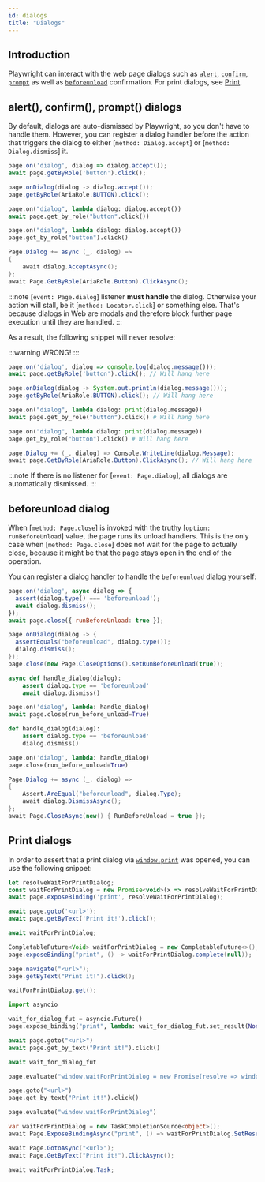 ```yaml
---
id: dialogs
title: "Dialogs"
---
```


## Introduction

Playwright can interact with the web page dialogs such as [`alert`](https://developer.mozilla.org/en-US/docs/Web/API/Window/alert), [`confirm`](https://developer.mozilla.org/en-US/docs/Web/API/Window/confirm), [`prompt`](https://developer.mozilla.org/en-US/docs/Web/API/Window/prompt) as well as [`beforeunload`](https://developer.mozilla.org/en-US/docs/Web/API/Window/beforeunload_event) confirmation. For print dialogs, see [Print](#print-dialogs).

## alert(), confirm(), prompt() dialogs

By default, dialogs are auto-dismissed by Playwright, so you don't have to handle them. However, you can register a dialog handler before the action that triggers the dialog to either [`method: Dialog.accept`] or [`method: Dialog.dismiss`] it.

```js
page.on('dialog', dialog => dialog.accept());
await page.getByRole('button').click();
```

```java
page.onDialog(dialog -> dialog.accept());
page.getByRole(AriaRole.BUTTON).click();
```

```python async
page.on("dialog", lambda dialog: dialog.accept())
await page.get_by_role("button".click())
```

```python sync
page.on("dialog", lambda dialog: dialog.accept())
page.get_by_role("button").click()
```

```csharp
Page.Dialog += async (_, dialog) =>
{
    await dialog.AcceptAsync();
};
await Page.GetByRole(AriaRole.Button).ClickAsync();
```

:::note
[`event: Page.dialog`] listener **must handle** the dialog. Otherwise your action will stall, be it [`method: Locator.click`] or something else. That's because dialogs in Web are modals and therefore block further page execution until they are handled.
:::

As a result, the following snippet will never resolve:

:::warning
WRONG!
:::

```js
page.on('dialog', dialog => console.log(dialog.message()));
await page.getByRole('button').click(); // Will hang here
```

```java
page.onDialog(dialog -> System.out.println(dialog.message()));
page.getByRole(AriaRole.BUTTON).click(); // Will hang here
```

```python async
page.on("dialog", lambda dialog: print(dialog.message))
await page.get_by_role("button").click() # Will hang here
```

```python sync
page.on("dialog", lambda dialog: print(dialog.message))
page.get_by_role("button").click() # Will hang here
```

```csharp
page.Dialog += (_, dialog) => Console.WriteLine(dialog.Message);
await page.GetByRole(AriaRole.Button).ClickAsync(); // Will hang here
```

:::note
If there is no listener for [`event: Page.dialog`], all dialogs are automatically dismissed.
:::

## beforeunload dialog

When [`method: Page.close`] is invoked with the truthy [`option: runBeforeUnload`] value, the page runs its unload handlers. This is the only case when [`method: Page.close`] does not wait for the page to actually close, because it might be that the page stays open in the end of the operation.

You can register a dialog handler to handle the `beforeunload` dialog yourself:

```js
page.on('dialog', async dialog => {
  assert(dialog.type() === 'beforeunload');
  await dialog.dismiss();
});
await page.close({ runBeforeUnload: true });
```

```java
page.onDialog(dialog -> {
  assertEquals("beforeunload", dialog.type());
  dialog.dismiss();
});
page.close(new Page.CloseOptions().setRunBeforeUnload(true));
```

```python async
async def handle_dialog(dialog):
    assert dialog.type == 'beforeunload'
    await dialog.dismiss()

page.on('dialog', lambda: handle_dialog)
await page.close(run_before_unload=True)
```

```python sync
def handle_dialog(dialog):
    assert dialog.type == 'beforeunload'
    dialog.dismiss()

page.on('dialog', lambda: handle_dialog)
page.close(run_before_unload=True)
```

```csharp
Page.Dialog += async (_, dialog) =>
{
    Assert.AreEqual("beforeunload", dialog.Type);
    await dialog.DismissAsync();
};
await Page.CloseAsync(new() { RunBeforeUnload = true });
```

## Print dialogs

In order to assert that a print dialog via [`window.print`](https://developer.mozilla.org/en-US/docs/Web/API/Window/print) was opened, you can use the following snippet:

```js
let resolveWaitForPrintDialog;
const waitForPrintDialog = new Promise<void>(x => resolveWaitForPrintDialog = x);
await page.exposeBinding('print', resolveWaitForPrintDialog);

await page.goto('<url>');
await page.getByText('Print it!').click();

await waitForPrintDialog;
```

```java
CompletableFuture<Void> waitForPrintDialog = new CompletableFuture<>();
page.exposeBinding("print", () -> waitForPrintDialog.complete(null));

page.navigate("<url>");
page.getByText("Print it!").click();

waitForPrintDialog.get();
```

```python async
import asyncio

wait_for_dialog_fut = asyncio.Future()
page.expose_binding("print", lambda: wait_for_dialog_fut.set_result(None))

await page.goto("<url>")
await page.get_by_text("Print it!").click()

await wait_for_dialog_fut
```

```python sync
page.evaluate("window.waitForPrintDialog = new Promise(resolve => window.print = resolve);")

page.goto("<url>")
page.get_by_text("Print it!").click()

page.evaluate("window.waitForPrintDialog")
```

```csharp
var waitForPrintDialog = new TaskCompletionSource<object>();
await Page.ExposeBindingAsync("print", () => waitForPrintDialog.SetResult(null));

await Page.GotoAsync("<url>");
await Page.GetByText("Print it!").ClickAsync();

await waitForPrintDialog.Task;
```
